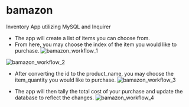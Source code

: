 # bamazon
Inventory App utilizing MySQL and Inquirer


- The app will create a list of items you can choose from. 
- From here, you may choose the index of the item you would like to purchase.
![bamazon_workflow_1](https://user-images.githubusercontent.com/24684433/29302544-e9119bca-8139-11e7-8506-559da53fdde5.png)

![bamazon_workflow_2](https://user-images.githubusercontent.com/24684433/29302546-edcdebe6-8139-11e7-9f0e-e80061afa602.png)

- After converting the id to the product_name, you may choose the item_quantity you would like to purchase.
![bamazon_workflow_3](https://user-images.githubusercontent.com/24684433/29302549-f1738120-8139-11e7-82f9-1d7b1800a453.png)

- The app will then tally the total cost of your purchase and update the database to reflect the changes. 
![bamazon_workflow_4](https://user-images.githubusercontent.com/24684433/29302551-f53fd36c-8139-11e7-9681-d2e8cb8bfcce.png)
